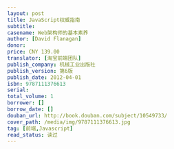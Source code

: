 ```yaml
---
layout: post
title: JavaScript权威指南
subtitle: 
casename: Web架构师的基本素养
author: [David Flanagan]
donor: 
price: CNY 139.00
translator: [淘宝前端团队]
publish_company: 机械工业出版社
publish_version: 第6版
publish_date: 2012-04-01
isbn: 9787111376613
serial: 
total_volume: 1
borrower: []
borrow_date: []
douban_url: http://book.douban.com/subject/10549733/
cover_path: /media/img/9787111376613.jpg
tag: [前端,Javascript]
read_status: 读过
---
```


